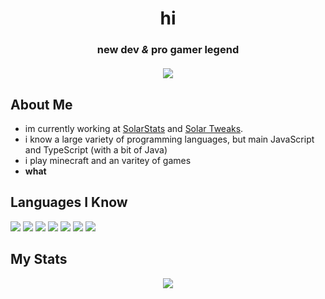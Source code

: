 <h1 align="center">hi</h1>
<h3 align="center">
  new dev <i>&</i> pro gamer legend
  <br />
  <br />
  <a href="#connect-with-me"><img src="https://lanyard.cnrad.dev/api/983163377243271291"></a>
</h3>

## About Me

- im currently working at [SolarStats](https://github.com/Solar-Tweaks/SolarStats) and [Solar Tweaks](https://github.com/Solar-Tweaks/Solar-Tweaks).
- i know a large variety of programming languages, but main JavaScript and TypeScript (with a bit of Java)
- i play minecraft and an varitey of games
- <b>what</b>

## Languages I Know
<p align="left">
  <img src="https://img.icons8.com/color/48/000000/javascript.png"/>
  <img src="https://img.icons8.com/color/48/000000/typescript.png"/>
  <img src="https://img.icons8.com/color/48/000000/html-5.png"/>
  <img src="https://img.icons8.com/color/48/000000/css3.png"/>
  <img src="https://img.icons8.com/color/48/000000/java.png"/>
  <img src="https://img.icons8.com/color/48/000000/python.png"/>
  <img src="https://img.icons8.com/color/48/000000/swift.png"/>
</p>

## My Stats
<p align="center">
  <img src="https://github-readme-stats.vercel.app/api/top-langs/?username=TBHGodPro&langs_count=8&count_private=true&layout=compact&theme=react&hide_border=true&bg_color=0D1117">
  
  </p>
